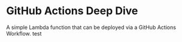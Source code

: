 # GitHub Actions Deep Dive

A simple Lambda function that can be deployed via a GitHub Actions Workflow. test
